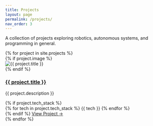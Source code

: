 ```yaml
---
title: Projects
layout: page
permalink: /projects/
nav_order: 3
---
```


<div class="articles-hero">
  <p>A collection of projects exploring robotics, autonomous systems, and programming in general.</p>
</div>

<div class="projects-grid">
  {% for project in site.projects %}
    <div class="project-card">
      {% if project.image %}
        <div class="project-image">
          <img src="{{ project.image }}" alt="{{ project.title }}">
        </div>
      {% endif %}
      <div class="project-content">
        <h3><a href="{{ project.url }}">{{ project.title }}</a></h3>
        <p>{{ project.description }}</p>
        {% if project.tech_stack %}
          <div class="tech-stack">
            {% for tech in project.tech_stack %}
              <span class="tech-tag">{{ tech }}</span>
            {% endfor %}
          </div>
        {% endif %}
        <a href="{{ project.url }}" class="project-link">View Project →</a>
      </div>
    </div>
  {% endfor %}
</div>